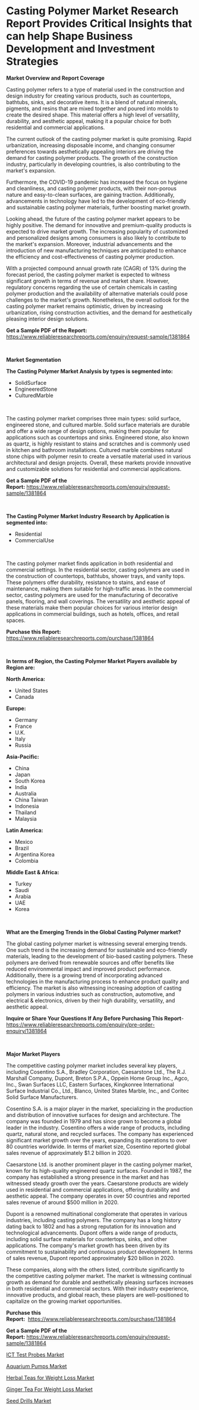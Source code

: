 <p><h1>Casting Polymer Market Research Report Provides Critical Insights that can help Shape Business Development and Investment Strategies</h1></p><p><strong>Market Overview and Report Coverage</strong></p>
<p><p>Casting polymer refers to a type of material used in the construction and design industry for creating various products, such as countertops, bathtubs, sinks, and decorative items. It is a blend of natural minerals, pigments, and resins that are mixed together and poured into molds to create the desired shape. This material offers a high level of versatility, durability, and aesthetic appeal, making it a popular choice for both residential and commercial applications.</p><p>The current outlook of the casting polymer market is quite promising. Rapid urbanization, increasing disposable income, and changing consumer preferences towards aesthetically appealing interiors are driving the demand for casting polymer products. The growth of the construction industry, particularly in developing countries, is also contributing to the market's expansion.</p><p>Furthermore, the COVID-19 pandemic has increased the focus on hygiene and cleanliness, and casting polymer products, with their non-porous nature and easy-to-clean surfaces, are gaining traction. Additionally, advancements in technology have led to the development of eco-friendly and sustainable casting polymer materials, further boosting market growth.</p><p>Looking ahead, the future of the casting polymer market appears to be highly positive. The demand for innovative and premium-quality products is expected to drive market growth. The increasing popularity of customized and personalized designs among consumers is also likely to contribute to the market's expansion. Moreover, industrial advancements and the introduction of new manufacturing techniques are anticipated to enhance the efficiency and cost-effectiveness of casting polymer production.</p><p>With a projected compound annual growth rate (CAGR) of 13% during the forecast period, the casting polymer market is expected to witness significant growth in terms of revenue and market share. However, regulatory concerns regarding the use of certain chemicals in casting polymer production and the availability of alternative materials could pose challenges to the market's growth. Nonetheless, the overall outlook for the casting polymer market remains optimistic, driven by increasing urbanization, rising construction activities, and the demand for aesthetically pleasing interior design solutions.</p></p>
<p><strong>Get a Sample PDF of the Report:</strong> <a href="https://www.reliableresearchreports.com/enquiry/request-sample/1381864">https://www.reliableresearchreports.com/enquiry/request-sample/1381864</a></p>
<p>&nbsp;</p>
<p><strong>Market Segmentation</strong></p>
<p><strong>The Casting Polymer Market Analysis by types is segmented into:</strong></p>
<p><ul><li>SolidSurface</li><li>EngineeredStone</li><li>CulturedMarble</li></ul></p>
<p>&nbsp;</p>
<p><p>The casting polymer market comprises three main types: solid surface, engineered stone, and cultured marble. Solid surface materials are durable and offer a wide range of design options, making them popular for applications such as countertops and sinks. Engineered stone, also known as quartz, is highly resistant to stains and scratches and is commonly used in kitchen and bathroom installations. Cultured marble combines natural stone chips with polymer resin to create a versatile material used in various architectural and design projects. Overall, these markets provide innovative and customizable solutions for residential and commercial applications.</p></p>
<p><strong>Get a Sample PDF of the Report:</strong>&nbsp;<a href="https://www.reliableresearchreports.com/enquiry/request-sample/1381864">https://www.reliableresearchreports.com/enquiry/request-sample/1381864</a></p>
<p>&nbsp;</p>
<p><strong>The Casting Polymer Market Industry Research by Application is segmented into:</strong></p>
<p><ul><li>Residential</li><li>CommercialUse</li></ul></p>
<p>&nbsp;</p>
<p><p>The casting polymer market finds application in both residential and commercial settings. In the residential sector, casting polymers are used in the construction of countertops, bathtubs, shower trays, and vanity tops. These polymers offer durability, resistance to stains, and ease of maintenance, making them suitable for high-traffic areas. In the commercial sector, casting polymers are used for the manufacturing of decorative panels, flooring, and wall coverings. The versatility and aesthetic appeal of these materials make them popular choices for various interior design applications in commercial buildings, such as hotels, offices, and retail spaces.</p></p>
<p><strong>Purchase this Report:</strong>&nbsp; <a href="https://www.reliableresearchreports.com/purchase/1381864">https://www.reliableresearchreports.com/purchase/1381864</a></p>
<p>&nbsp;</p>
<p><strong>In terms of Region, the Casting Polymer Market Players available by Region are:</strong></p>
<p>
    <p> <strong> North America: </strong>
        <ul>
            <li>United States</li>
            <li>Canada</li>
        </ul>
        </p> 
    <p> <strong> Europe: </strong>
        <ul>
            <li>Germany</li>
            <li>France</li>
            <li>U.K.</li>
            <li>Italy</li>
            <li>Russia</li>
        </ul>
        </p> 
    <p> <strong> Asia-Pacific: </strong>
        <ul>
            <li>China</li>
            <li>Japan</li>
            <li>South Korea</li>
            <li>India</li>
            <li>Australia</li>
            <li>China Taiwan</li>
            <li>Indonesia</li>
            <li>Thailand</li>
            <li>Malaysia</li>
        </ul>
        </p> 
    <p> <strong> Latin America: </strong>
        <ul>
            <li>Mexico</li>
            <li>Brazil</li>
            <li>Argentina Korea</li>
            <li>Colombia</li>
        </ul>
        </p> 
    <p> <strong> Middle East & Africa: </strong>
        <ul>
            <li>Turkey</li>
            <li>Saudi</li>
            <li>Arabia</li>
            <li>UAE</li>
            <li>Korea</li>
        </ul>
    </p>
    </p>
<p>&nbsp;</p>
<p><strong>What are the Emerging Trends in the Global Casting Polymer market?</strong></p>
<p><p>The global casting polymer market is witnessing several emerging trends. One such trend is the increasing demand for sustainable and eco-friendly materials, leading to the development of bio-based casting polymers. These polymers are derived from renewable sources and offer benefits like reduced environmental impact and improved product performance. Additionally, there is a growing trend of incorporating advanced technologies in the manufacturing process to enhance product quality and efficiency. The market is also witnessing increasing adoption of casting polymers in various industries such as construction, automotive, and electrical & electronics, driven by their high durability, versatility, and aesthetic appeal.</p></p>
<p><strong>Inquire or Share Your Questions If Any Before Purchasing This Report</strong>- <a href="https://www.reliableresearchreports.com/enquiry/pre-order-enquiry/1381864">https://www.reliableresearchreports.com/enquiry/pre-order-enquiry/1381864</a></p>
<p>&nbsp;</p>
<p><strong>Major Market Players</strong></p>
<p><p>The competitive casting polymer market includes several key players, including Cosentino S.A., Bradley Corporation, Caesarstone Ltd., The R.J. Marshall Company, Dupont, Breton S.P.A., Oppein Home Group Inc., Agco, Inc., Swan Surfaces LLC, Eastern Surfaces, Kingkonree International Surface Industrial Co., Ltd., Blanco, United States Marble, Inc., and Coritec Solid Surface Manufacturers.</p><p>Cosentino S.A. is a major player in the market, specializing in the production and distribution of innovative surfaces for design and architecture. The company was founded in 1979 and has since grown to become a global leader in the industry. Cosentino offers a wide range of products, including quartz, natural stone, and recycled surfaces. The company has experienced significant market growth over the years, expanding its operations to over 80 countries worldwide. In terms of market size, Cosentino reported global sales revenue of approximately $1.2 billion in 2020.</p><p>Caesarstone Ltd. is another prominent player in the casting polymer market, known for its high-quality engineered quartz surfaces. Founded in 1987, the company has established a strong presence in the market and has witnessed steady growth over the years. Caesarstone products are widely used in residential and commercial applications, offering durability and aesthetic appeal. The company operates in over 50 countries and reported sales revenue of around $500 million in 2020.</p><p>Dupont is a renowned multinational conglomerate that operates in various industries, including casting polymers. The company has a long history dating back to 1802 and has a strong reputation for its innovation and technological advancements. Dupont offers a wide range of products, including solid surface materials for countertops, sinks, and other applications. The company's market growth has been driven by its commitment to sustainability and continuous product development. In terms of sales revenue, Dupont reported approximately $20 billion in 2020.</p><p>These companies, along with the others listed, contribute significantly to the competitive casting polymer market. The market is witnessing continual growth as demand for durable and aesthetically pleasing surfaces increases in both residential and commercial sectors. With their industry experience, innovative products, and global reach, these players are well-positioned to capitalize on the growing market opportunities.</p></p>
<p><strong>Purchase this Report:</strong>&nbsp;&nbsp;<a href="https://www.reliableresearchreports.com/purchase/1381864">https://www.reliableresearchreports.com/purchase/1381864</a></p>
<p></p>
<p><strong>Get a Sample PDF of the Report:</strong>&nbsp;<a href="https://www.reliableresearchreports.com/enquiry/request-sample/1381864">https://www.reliableresearchreports.com/enquiry/request-sample/1381864</a></p>
<p><p><a href="https://medium.com/@jackytorphy/analyzing-ict-test-probes-market-global-industry-perspective-and-forecast-2023-to-2030-4f1d15487db7">ICT Test Probes Market</a></p><p><a href="https://medium.com/@isomjohnson/aquarium-pumps-market-size-and-market-trends-complete-industry-overview-2023-to-2030-fd1e82894c46">Aquarium Pumps Market</a></p><p><a href="https://medium.com/@press.bell.sigh/decoding-herbal-teas-for-weight-loss-market-metrics-market-share-trends-and-growth-patterns-b5c457d1d7c5">Herbal Teas for Weight Loss Market</a></p><p><a href="https://medium.com/@stand.tough.park/decoding-ginger-tea-for-weight-loss-market-metrics-market-share-trends-and-growth-patterns-8e318d01c356">Ginger Tea For Weight Loss Market</a></p><p><a href="https://medium.com/@skylargrant2023/seed-drills-market-trends-and-market-analysis-forecasted-for-period-2023-2030-5f01c77a629b">Seed Drills Market</a></p></p>